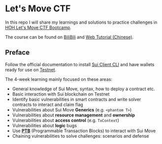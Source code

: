 # Let's Move CTF

In this repo I will share my learnings and solutions to practice challenges in [HOH Let's Move CTF Bootcamp](https://github.com/hoh-zone/lets-ctf).

The course can be found on [BiliBili](https://space.bilibili.com/29742457/lists/5656070?type=season) and [Web Tutorial (Chinese)](https://lets-ctf.vercel.app/).

## Preface

Follow the official documentation to install [Sui Client CLI](https://docs.sui.io/references/cli/client) and have wallets ready for use on [Testnet](https://suiscan.xyz/testnet/home).

The 4-week learning mainly focused on these areas:
- General knowledge of Sui Move, syntax, how to deploy a contract etc.
- Basic interaction with Sui blockchain on Testnet
- Identify basic vulnerabilities in smart contracts and write solver contracts to interact and claim flag
- Vulnerabilities about Sui Move **Generics** (e.g. `<phantom T>`)
- Vulnerabilities about **resource management** and **ownership**
- Vulnerabilities about **access control** (e.g. `TxContext`)
- Vulnerabilities about **logic** bugs
- Use [**PTB**](https://docs.sui.io/guides/developer/sui-101/building-ptb) (Programmable Transaction Blocks) to interact with Sui Move
- Chaining vulnerabilities to solve challenges: scenarios and defense